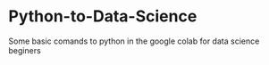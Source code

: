 # Python-to-Data-Science
Some basic comands to python in the google colab for data science beginers
